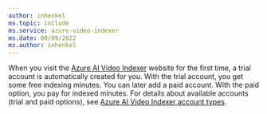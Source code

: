 ```yaml
---
author: inhenkel
ms.topic: include 
ms.service: azure-video-indexer
ms.date: 09/09/2022
ms.author: inhenkel
---
```

When you visit the [Azure AI Video Indexer](https://www.videoindexer.ai/) website for the first time, a trial account is automatically created for you. With the trial account, you get some free indexing minutes. You can later add a paid account. With the paid option, you pay for indexed minutes. For details about available accounts (trial and paid options), see [Azure AI Video Indexer account types](../accounts-overview.md).
